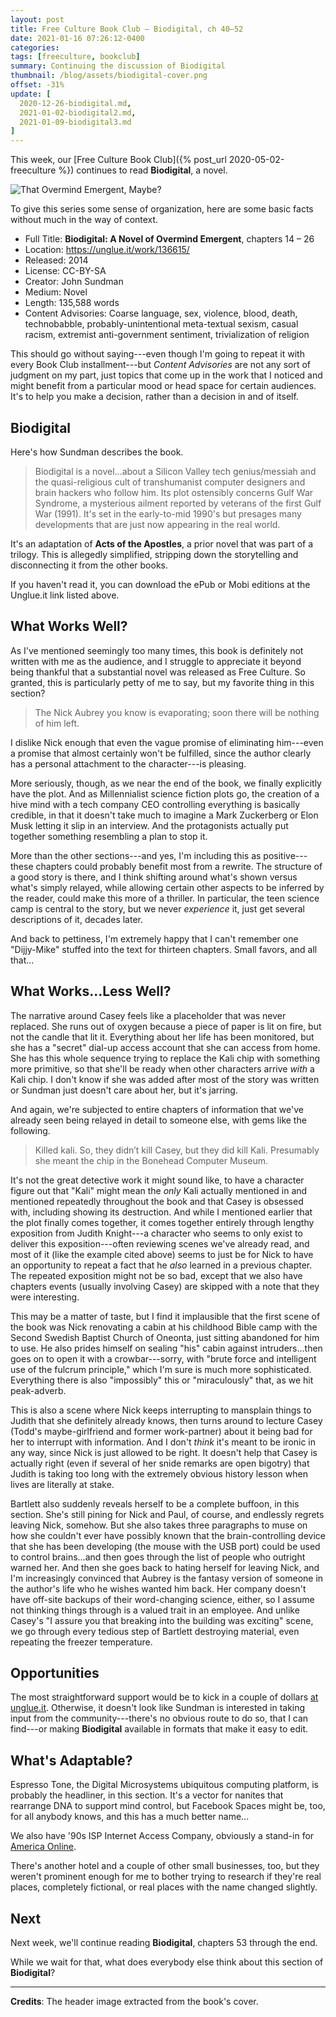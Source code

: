 ```yaml
---
layout: post
title: Free Culture Book Club — Biodigital, ch 40–52
date: 2021-01-16 07:26:12-0400
categories:
tags: [freeculture, bookclub]
summary: Continuing the discussion of Biodigital
thumbnail: /blog/assets/biodigital-cover.png
offset: -31%
update: [
  2020-12-26-biodigital.md,
  2021-01-02-biodigital2.md,
  2021-01-09-biodigital3.md
]
---
```


This week, our [Free Culture Book Club]({% post_url 2020-05-02-freeculture %}) continues to read **Biodigital**, a novel.

![That Overmind Emergent, Maybe?](/blog/assets/biodigital-cover.png "That Overmind Emergent, Maybe?")

To give this series some sense of organization, here are some basic facts without much in the way of context.

 * Full Title:  **Biodigital:  A Novel of Overmind Emergent**, chapters 14 – 26
 * Location:  <https://unglue.it/work/136615/>
 * Released:  2014
 * License:  CC-BY-SA
 * Creator:  John Sundman
 * Medium:  Novel
 * Length:  135,588 words
 * Content Advisories:  Coarse language, sex, violence, blood, death, technobabble, probably-unintentional meta-textual sexism, casual racism, extremist anti-government sentiment, trivialization of religion

This should go without saying---even though I'm going to repeat it with every Book Club installment---but *Content Advisories* are not any sort of judgment on my part, just topics that come up in the work that I noticed and might benefit from a particular mood or head space for certain audiences.  It's to help you make a decision, rather than a decision in and of itself.

## Biodigital

Here's how Sundman describes the book.

 > Biodigital is a novel...about a Silicon Valley tech genius/messiah and the quasi-religious cult of transhumanist computer designers and brain hackers who follow him. Its plot ostensibly concerns Gulf War Syndrome, a mysterious ailment reported by veterans of the first Gulf War (1991).  It's set in the early-to-mid 1990's but presages many developments that are just now appearing in the real world.

It's an adaptation of **Acts of the Apostles**, a prior novel that was part of a trilogy.  This is allegedly simplified, stripping down the storytelling and disconnecting it from the other books.

If you haven't read it, you can download the ePub or Mobi editions at the Unglue.it link listed above.

## What Works Well?

As I've mentioned seemingly too many times, this book is definitely not written with me as the audience, and I struggle to appreciate it beyond being thankful that a substantial novel was released as Free Culture.  So granted, this is particularly petty of me to say, but my favorite thing in this section?

 > The Nick Aubrey you know is evaporating; soon there will be nothing of him left.

I dislike Nick enough that even the vague promise of eliminating him---even a promise that almost certainly won't be fulfilled, since the author clearly has a personal attachment to the character---is pleasing.

More seriously, though, as we near the end of the book, we finally explicitly have the plot.  And as Millennialist science fiction plots go, the creation of a hive mind with a tech company CEO controlling everything is basically credible, in that it doesn't take much to imagine a Mark Zuckerberg or Elon Musk letting it slip in an interview.  And the protagonists actually put together something resembling a plan to stop it.

More than the other sections---and yes, I'm including this as positive---these chapters could probably benefit most from a rewrite.  The structure of a good story is there, and I think shifting around what's shown versus what's simply relayed, while allowing certain other aspects to be inferred by the reader, could make this more of a thriller.  In particular, the teen science camp is central to the story, but we never *experience* it, just get several descriptions of it, decades later.

And back to pettiness, I'm extremely happy that I can't remember one "Dijjy-Mike" stuffed into the text for thirteen chapters.  Small favors, and all that...

## What Works...Less Well?

The narrative around Casey feels like a placeholder that was never replaced.  She runs out of oxygen because a piece of paper is lit on fire, but not the candle that lit it.  Everything about her life has been monitored, but she has a "secret" dial-up access account that she can access from home.  She has this whole sequence trying to replace the Kali chip with something more primitive, so that she'll be ready when other characters arrive *with* a Kali chip.  I don't know if she was added after most of the story was written or Sundman just doesn't care about her, but it's jarring.

And again, we're subjected to entire chapters of information that we've already seen being relayed in detail to someone else, with gems like the following.

 > Killed kali. So, they didn’t kill Casey, but they did kill Kali. Presumably she meant the chip in the Bonehead Computer Museum.

It's not the great detective work it might sound like, to have a character figure out that "Kali" might mean the *only* Kali actually mentioned in and mentioned repeatedly throughout the book and that Casey is obsessed with, including showing its destruction.  And while I mentioned earlier that the plot finally comes together, it comes together entirely through lengthy exposition from Judith Knight---a character who seems to only exist to deliver this exposition---often reviewing scenes we've already read, and most of it (like the example cited above) seems to just be for Nick to have an opportunity to repeat a fact that he *also* learned in a previous chapter.  The repeated exposition might not be so bad, except that we also have chapters events (usually involving Casey) are skipped with a note that they were interesting.

This may be a matter of taste, but I find it implausible that the first scene of the book was Nick renovating a cabin at his childhood Bible camp with the Second Swedish Baptist Church of Oneonta, just sitting abandoned for him to use.  He also prides himself on sealing "his" cabin against intruders...then goes on to open it with a crowbar---sorry, with "brute force and intelligent use of the fulcrum principle," which I'm sure is much more sophisticated.  Everything there is also "impossibly" this or "miraculously" that, as we hit peak-adverb.

This is also a scene where Nick keeps interrupting to mansplain things to Judith that she definitely already knows, then turns around to lecture Casey (Todd's maybe-girlfriend and former work-partner) about it being bad for her to interrupt with information.  And I don't *think* it's meant to be ironic in any way, since Nick is just allowed to be right.  It doesn't help that Casey is actually right (even if several of her snide remarks are open bigotry) that Judith is taking too long with the extremely obvious history lesson when lives are literally at stake.

Bartlett also suddenly reveals herself to be a complete buffoon, in this section.  She's still pining for Nick and Paul, of course, and endlessly regrets leaving Nick, somehow.  But she also takes three paragraphs to muse on how she couldn't ever have possibly known that the brain-controlling device that she has been developing (the mouse with the USB port) could be used to control brains...and then goes through the list of people who outright warned her.  And then she goes back to hating herself for leaving Nick, and I'm increasingly convinced that Aubrey is the fantasy version of someone in the author's life who he wishes wanted him back.  Her company doesn't have off-site backups of their word-changing science, either, so I assume not thinking things through is a valued trait in an employee.  And unlike Casey's "I assure you that breaking into the building was exciting" scene, we go through every tedious step of Bartlett destroying material, even repeating the freezer temperature.

## Opportunities

The most straightforward support would be to kick in a couple of dollars [at unglue.it](https://unglue.it/work/136615/download/?offer_id=23).  Otherwise, it doesn't look like Sundman is interested in taking input from the community---there's no obvious route to do so, that I can find---or making **Biodigital** available in formats that make it easy to edit.

## What's Adaptable?

Espresso Tone, the Digital Microsystems ubiquitous computing platform, is probably the headliner, in this section.  It's a vector for nanites that rearrange DNA to support mind control, but Facebook Spaces might be, too, for all anybody knows, and this has a much better name...

We also have '90s ISP Internet Access Company, obviously a stand-in for [America Online](https://en.wikipedia.org/wiki/AOL).

There's another hotel and a couple of other small businesses, too, but they weren't prominent enough for me to bother trying to research if they're real places, completely fictional, or real places with the name changed slightly.

## Next

Next week, we'll continue reading **Biodigital**, chapters 53 through the end.

While we wait for that, what does everybody else think about this section of **Biodigital**?

* * *

**Credits**:  The header image extracted from the book's cover.
